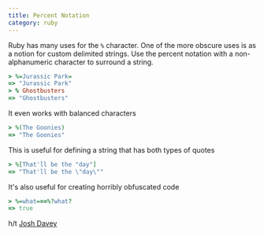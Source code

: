 ```yaml
---
title: Percent Notation
category: ruby
---
```


Ruby has many uses for the `%` character. One of the more obscure uses is as
a notion for custom delimited strings. Use the percent notation with a
non-alphanumeric character to surround a string.

```ruby
> %=Jurassic Park=
=> "Jurassic Park"
> % Ghostbusters 
=> "Ghostbusters"
```

It even works with balanced characters

```ruby
> %(The Goonies)
=> "The Goonies"
```

This is useful for defining a string that has both types of quotes

```ruby
> %[That'll be the "day"]
=> "That'll be the \"day\""
```

It's also useful for creating horribly obfuscated code

```ruby
> %=what===%?what?
=> true
```

h/t [Josh Davey](https://twitter.com/joshuadavey/status/615613617099046912)
